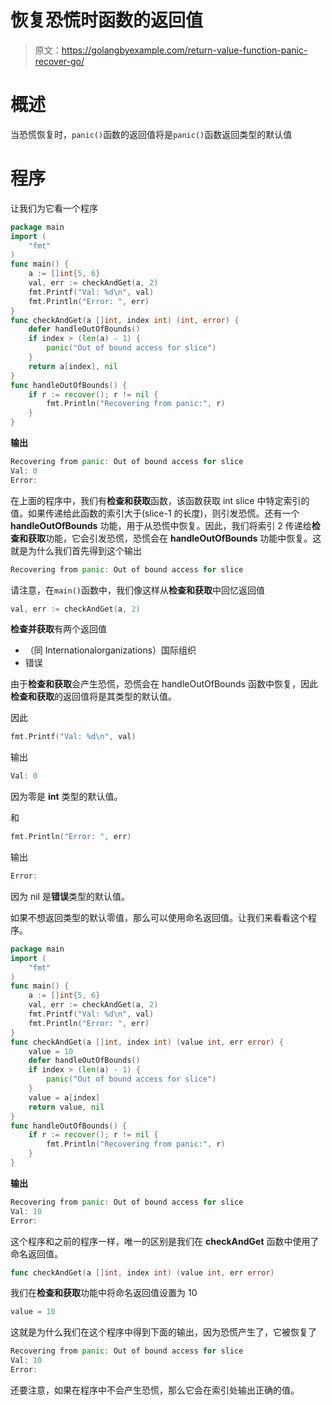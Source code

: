 # 恢复恐慌时函数的返回值

> 原文：<https://golangbyexample.com/return-value-function-panic-recover-go/>

# **概述**

当恐慌恢复时，`panic()`函数的返回值将是`panic()`函数返回类型的默认值

# **程序**

让我们为它看一个程序

```go
package main
import (
    "fmt"
)
func main() {
    a := []int{5, 6}
    val, err := checkAndGet(a, 2)
    fmt.Printf("Val: %d\n", val)
    fmt.Println("Error: ", err)
}
func checkAndGet(a []int, index int) (int, error) {
    defer handleOutOfBounds()
    if index > (len(a) - 1) {
        panic("Out of bound access for slice")
    }
    return a[index], nil
}
func handleOutOfBounds() {
    if r := recover(); r != nil {
        fmt.Println("Recovering from panic:", r)
    }
}
```

**输出**

```go
Recovering from panic: Out of bound access for slice
Val: 0
Error: 
```

在上面的程序中，我们有**检查和获取**函数，该函数获取 int slice 中特定索引的值。如果传递给此函数的索引大于(slice-1 的长度)，则引发恐慌。还有一个 **handleOutOfBounds** 功能，用于从恐慌中恢复。因此，我们将索引 2 传递给**检查和获取**功能，它会引发恐慌，恐慌会在 **handleOutOfBounds** 功能中恢复。这就是为什么我们首先得到这个输出

```go
Recovering from panic: Out of bound access for slice
```

请注意，在`main()`函数中，我们像这样从**检查和获取**中回忆返回值

```go
val, err := checkAndGet(a, 2)
```

**检查并获取**有两个返回值

*   （同 Internationalorganizations）国际组织
*   错误

由于**检查和获取**会产生恐慌，恐慌会在 handleOutOfBounds 函数中恢复，因此**检查和获取**的返回值将是其类型的默认值。

因此

```go
fmt.Printf("Val: %d\n", val)
```

输出

```go
Val: 0
```

因为零是 **int** 类型的默认值。

和

```go
fmt.Println("Error: ", err)
```

输出

```go
Error: 
```

因为 nil 是**错误**类型的默认值。

如果不想返回类型的默认零值，那么可以使用命名返回值。让我们来看看这个程序。

```go
package main
import (
    "fmt"
)
func main() {
    a := []int{5, 6}
    val, err := checkAndGet(a, 2)
    fmt.Printf("Val: %d\n", val)
    fmt.Println("Error: ", err)
}
func checkAndGet(a []int, index int) (value int, err error) {
    value = 10
    defer handleOutOfBounds()
    if index > (len(a) - 1) {
        panic("Out of bound access for slice")
    }
    value = a[index]
    return value, nil
}
func handleOutOfBounds() {
    if r := recover(); r != nil {
        fmt.Println("Recovering from panic:", r)
    }
}
```

**输出**

```go
Recovering from panic: Out of bound access for slice
Val: 10
Error: 
```

这个程序和之前的程序一样，唯一的区别是我们在 **checkAndGet** 函数中使用了命名返回值。

```go
func checkAndGet(a []int, index int) (value int, err error)
```

我们在**检查和获取**功能中将命名返回值设置为 10

```go
value = 10
```

这就是为什么我们在这个程序中得到下面的输出，因为恐慌产生了，它被恢复了

```go
Recovering from panic: Out of bound access for slice
Val: 10
Error: 
```

还要注意，如果在程序中不会产生恐慌，那么它会在索引处输出正确的值。
